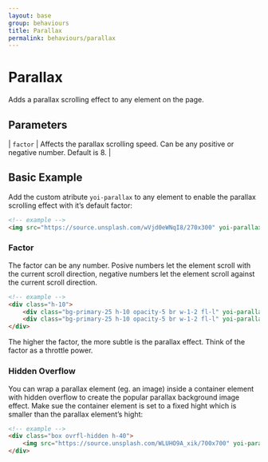 ```yaml
---
layout: base
group: behaviours
title: Parallax
permalink: behaviours/parallax
---
```


# Parallax

<p class="intro">Adds a parallax scrolling effect to any element on the page.</p>

## Parameters

| `factor` | Affects the parallax scrolling speed. Can be any positive or negative number. Default is 8. |

## Basic Example

Add the custom atribute `yoi-parallax` to any element to enable the parallax scrolling effect with it’s default factor:

```html
<!-- example -->
<img src="https://source.unsplash.com/wVjd0eWNqI8/270x300" yoi-parallax />
```

### Factor

The factor can be any number. Posive numbers let the element scroll with the current scroll direction, negative numbers let the element scroll against the current scroll direction.

```html
<!-- example -->
<div class="h-10">
    <div class="bg-primary-25 h-10 opacity-5 br w-1-2 fl-l" yoi-parallax="factor:10;"></div>
    <div class="bg-primary-25 h-10 opacity-5 br w-1-2 fl-l" yoi-parallax="factor:-10;"></div>
</div>
```

<p class="hint hint--primary">The higher the factor, the more subtle is the parallax effect. Think of the factor as a throttle power.</p>

### Hidden Overflow

You can wrap a parallax element (eg. an image) inside a container element with hidden overflow to create the popular parallax background image effect. Make sue the container element is set to a fixed hight which is smaller than the parallax element’s hight:

```html
<!-- example -->
<div class="box ovrfl-hidden h-40">
    <img src="https://source.unsplash.com/WLUHO9A_xik/700x700" yoi-parallax="factor:4;" />
</div>
```